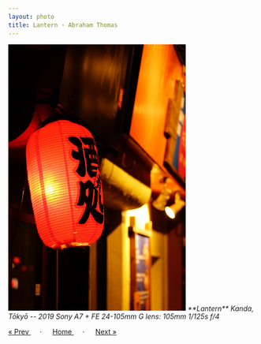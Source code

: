 ```yaml
---
layout: photo
title: Lantern · Abraham Thomas
---
```


<img src="/assets/photos/Lantern.jpg" width="360px" class="photo">

<i>
**Lantern**  
Kanda, Tōkyō -- 2019  
Sony A7 + FE 24-105mm G lens: 105mm 1/125s f/4  
</i>

<a href="/gallery/rocks"> &laquo; Prev </a> &emsp; · &emsp; 
<a href="/gallery"> Home </a> &emsp; · &emsp; 
<a href="/gallery/scramble"> Next &raquo; </a>
